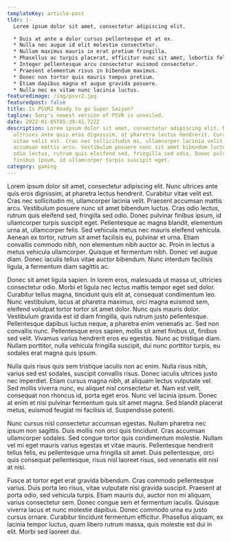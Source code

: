```yaml
---
templateKey: article-post
tldr: |-
  Lorem ipsum dolor sit amet, consectetur adipiscing elit.

  * Duis at ante a dolor cursus pellentesque et at ex.
  * Nulla nec augue id elit molestie consectetur.
  * Nullam maximus mauris in erat pretium fringilla.
  * Phasellus ac turpis placerat, efficitur nunc sit amet, lobortis felis.
  * Integer pellentesque arcu consectetur euismod consectetur.
  * Praesent elementum risus in bibendum maximus.
  * Donec non tortor quis mauris tempus pretium.
  * Etiam dapibus magna et augue gravida posuere.
  * Nulla nec ex vitae nunc lacinia luctus.
featuredimage: /img/psvr2.jpg
featuredpost: false
title: Is PSVR2 Ready to go Super Saiyan?
tagline: Sony's newest version of PSVR is unveiled.
date: 2022-01-05T05:39:41.722Z
description: Lorem ipsum dolor sit amet, consectetur adipiscing elit. Nunc
  ultrices ante quis eros dignissim, at pharetra lectus hendrerit. Curabitur
  vitae velit est. Cras nec sollicitudin mi, ullamcorper lacinia velit. Praesent
  accumsan mattis arcu. Vestibulum posuere nunc sit amet bibendum luctus. Cras
  odio lectus, rutrum quis eleifend sed, fringilla sed odio. Donec pulvinar
  finibus ipsum, id ullamcorper turpis suscipit eget.
category: gaming
---
```

Lorem ipsum dolor sit amet, consectetur adipiscing elit. Nunc ultrices ante quis eros dignissim, at pharetra lectus hendrerit. Curabitur vitae velit est. Cras nec sollicitudin mi, ullamcorper lacinia velit. Praesent accumsan mattis arcu. Vestibulum posuere nunc sit amet bibendum luctus. Cras odio lectus, rutrum quis eleifend sed, fringilla sed odio. Donec pulvinar finibus ipsum, id ullamcorper turpis suscipit eget. Pellentesque ac magna blandit, elementum urna at, ullamcorper felis. Sed vehicula metus nec mauris eleifend vehicula. Aenean ex tortor, rutrum sit amet facilisis eu, pulvinar et urna. Etiam convallis commodo nibh, non elementum nibh auctor ac. Proin in lectus a metus vehicula ullamcorper. Quisque et fermentum nibh. Donec vel augue diam. Donec iaculis tellus vitae auctor bibendum. Nunc interdum facilisis ligula, a fermentum diam sagittis ac.

Donec sit amet ligula sapien. In lorem eros, malesuada ut massa ut, ultricies consectetur odio. Morbi et ligula nec lectus mattis tempor eget sed dolor. Curabitur tellus magna, tincidunt quis elit at, consequat condimentum leo. Nunc vestibulum, lacus at pharetra maximus, orci magna euismod sem, eleifend volutpat tortor tortor sit amet dolor. Nunc quis mauris dolor. Vestibulum gravida est id diam fringilla, quis rutrum justo pellentesque. Pellentesque dapibus luctus neque, a pharetra enim venenatis ac. Sed non convallis nunc. Pellentesque eros sapien, mollis sit amet finibus ut, finibus sed velit. Vivamus varius hendrerit eros eu egestas. Nunc ac tristique diam. Nullam porttitor, nulla vehicula fringilla suscipit, dui nunc porttitor turpis, eu sodales erat magna quis ipsum.

Nulla quis risus quis sem tristique iaculis non ac enim. Nulla risus nibh, varius sed est sodales, suscipit convallis risus. Donec iaculis ultrices justo nec imperdiet. Etiam cursus magna nibh, at aliquam lectus vulputate vel. Sed mollis viverra nunc, eu aliquet nisl consectetur et. Nam est velit, consequat non rhoncus id, porta eget eros. Nunc vel lacinia ipsum. Donec at enim et nisi pulvinar fermentum quis sit amet magna. Sed blandit placerat metus, euismod feugiat mi facilisis id. Suspendisse potenti.

Nunc cursus nisl consectetur accumsan egestas. Nullam pharetra nec ipsum non sagittis. Duis mollis non orci quis tincidunt. Cras accumsan ullamcorper sodales. Sed congue tortor quis condimentum molestie. Nullam vel mi eget mauris varius egestas et vitae mauris. Pellentesque hendrerit tellus felis, eu pellentesque urna fringilla sit amet. Duis pellentesque, orci quis consequat pellentesque, risus nisl laoreet risus, sed venenatis elit nisl at nisi.

Fusce at tortor eget erat gravida bibendum. Cras commodo pellentesque varius. Duis porta leo risus, vitae vulputate nisi gravida suscipit. Praesent at porta odio, sed vehicula turpis. Etiam mauris dui, auctor non mi aliquam, varius consectetur sem. Donec congue sem et fermentum iaculis. Quisque viverra lacus et nunc molestie dapibus. Donec commodo urna eu justo cursus ornare. Curabitur tincidunt fermentum efficitur. Phasellus aliquam, ex lacinia tempor luctus, quam libero rutrum massa, quis molestie est dui in elit. Morbi sed laoreet dui.